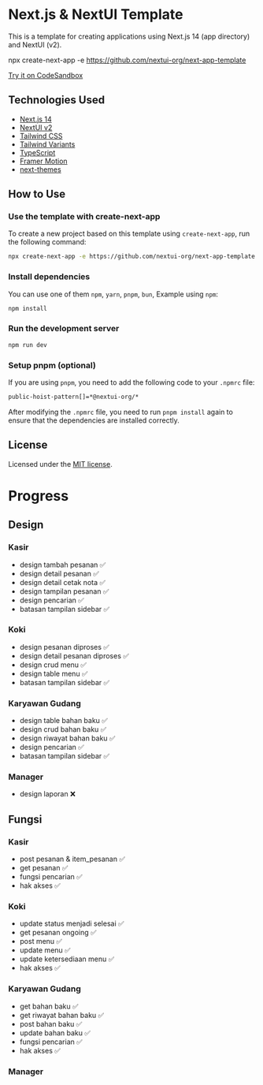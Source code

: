 # Next.js & NextUI Template

This is a template for creating applications using Next.js 14 (app directory) and NextUI (v2).

npx create-next-app -e https://github.com/nextui-org/next-app-template

[Try it on CodeSandbox](https://githubbox.com/nextui-org/next-app-template)

## Technologies Used

- [Next.js 14](https://nextjs.org/docs/getting-started)
- [NextUI v2](https://nextui.org/)
- [Tailwind CSS](https://tailwindcss.com/)
- [Tailwind Variants](https://tailwind-variants.org)
- [TypeScript](https://www.typescriptlang.org/)
- [Framer Motion](https://www.framer.com/motion/)
- [next-themes](https://github.com/pacocoursey/next-themes)

## How to Use

### Use the template with create-next-app

To create a new project based on this template using `create-next-app`, run the following command:

```bash
npx create-next-app -e https://github.com/nextui-org/next-app-template
```

### Install dependencies

You can use one of them `npm`, `yarn`, `pnpm`, `bun`, Example using `npm`:

```bash
npm install
```

### Run the development server

```bash
npm run dev
```

### Setup pnpm (optional)

If you are using `pnpm`, you need to add the following code to your `.npmrc` file:

```bash
public-hoist-pattern[]=*@nextui-org/*
```

After modifying the `.npmrc` file, you need to run `pnpm install` again to ensure that the dependencies are installed correctly.

## License

Licensed under the [MIT license](https://github.com/nextui-org/next-app-template/blob/main/LICENSE).

# Progress

## Design

### Kasir

- design tambah pesanan ✅
- design detail pesanan ✅
- design detail cetak nota ✅
- design tampilan pesanan ✅
- design pencarian ✅
- batasan tampilan sidebar ✅

### Koki

- design pesanan diproses ✅
- design detail pesanan diproses ✅
- design crud menu ✅
- design table menu ✅
- batasan tampilan sidebar ✅

### Karyawan Gudang

- design table bahan baku ✅
- design crud bahan baku ✅
- design riwayat bahan baku ✅
- design pencarian ✅
- batasan tampilan sidebar ✅

### Manager

- design laporan ❌

## Fungsi

### Kasir

- post pesanan & item_pesanan ✅
- get pesanan ✅
- fungsi pencarian ✅
- hak akses ✅

### Koki

- update status menjadi selesai ✅
- get pesanan ongoing ✅
- post menu ✅
- update menu ✅
- update ketersediaan menu ✅
- hak akses ✅

### Karyawan Gudang

- get bahan baku ✅
- get riwayat bahan baku ✅
- post bahan baku ✅
- update bahan baku ✅
- fungsi pencarian ✅
- hak akses ✅

### Manager
